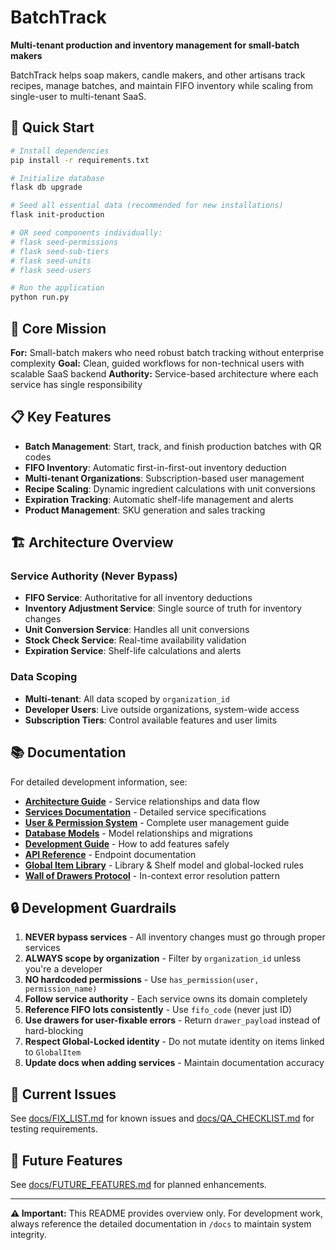 # BatchTrack

**Multi-tenant production and inventory management for small-batch makers**

BatchTrack helps soap makers, candle makers, and other artisans track recipes, manage batches, and maintain FIFO inventory while scaling from single-user to multi-tenant SaaS.

## 🚀 Quick Start

```bash
# Install dependencies
pip install -r requirements.txt

# Initialize database
flask db upgrade

# Seed all essential data (recommended for new installations)
flask init-production

# OR seed components individually:
# flask seed-permissions
# flask seed-sub-tiers  
# flask seed-units
# flask seed-users

# Run the application
python run.py
```

## 🎯 Core Mission

**For:** Small-batch makers who need robust batch tracking without enterprise complexity
**Goal:** Clean, guided workflows for non-technical users with scalable SaaS backend
**Authority:** Service-based architecture where each service has single responsibility

## 📋 Key Features

- **Batch Management**: Start, track, and finish production batches with QR codes
- **FIFO Inventory**: Automatic first-in-first-out inventory deduction
- **Multi-tenant Organizations**: Subscription-based user management
- **Recipe Scaling**: Dynamic ingredient calculations with unit conversions
- **Expiration Tracking**: Automatic shelf-life management and alerts
- **Product Management**: SKU generation and sales tracking

## 🏗️ Architecture Overview

### Service Authority (Never Bypass)
- **FIFO Service**: Authoritative for all inventory deductions
- **Inventory Adjustment Service**: Single source of truth for inventory changes
- **Unit Conversion Service**: Handles all unit conversions
- **Stock Check Service**: Real-time availability validation
- **Expiration Service**: Shelf-life calculations and alerts

### Data Scoping
- **Multi-tenant**: All data scoped by `organization_id`
- **Developer Users**: Live outside organizations, system-wide access
- **Subscription Tiers**: Control available features and user limits

## 📚 Documentation

For detailed development information, see:

- **[Architecture Guide](docs/ARCHITECTURE.md)** - Service relationships and data flow
- **[Services Documentation](docs/SERVICES.md)** - Detailed service specifications
- **[User & Permission System](docs/USERS_AND_PERMISSIONS.md)** - Complete user management guide
- **[Database Models](docs/DATABASE_MODELS.md)** - Model relationships and migrations
- **[Development Guide](docs/DEVELOPMENT_GUIDE.md)** - How to add features safely
- **[API Reference](docs/API_REFERENCE.md)** - Endpoint documentation
 - **[Global Item Library](docs/GLOBAL_ITEM_LIBRARY.md)** - Library & Shelf model and global-locked rules
 - **[Wall of Drawers Protocol](docs/WALL_OF_DRAWERS_PROTOCOL.md)** - In-context error resolution pattern

## 🔒 Development Guardrails

1. **NEVER bypass services** - All inventory changes must go through proper services
2. **ALWAYS scope by organization** - Filter by `organization_id` unless you're a developer  
3. **NO hardcoded permissions** - Use `has_permission(user, permission_name)`
4. **Follow service authority** - Each service owns its domain completely
5. **Reference FIFO lots consistently** - Use `fifo_code` (never just ID)
6. **Use drawers for user-fixable errors** - Return `drawer_payload` instead of hard-blocking
7. **Respect Global-Locked identity** - Do not mutate identity on items linked to `GlobalItem`
8. **Update docs when adding services** - Maintain documentation accuracy

## 🐛 Current Issues

See [docs/FIX_LIST.md](docs/FIX_LIST.md) for known issues and [docs/QA_CHECKLIST.md](docs/QA_CHECKLIST.md) for testing requirements.

## 🔮 Future Features

See [docs/FUTURE_FEATURES.md](docs/FUTURE_FEATURES.md) for planned enhancements.

---

**⚠️ Important:** This README provides overview only. For development work, always reference the detailed documentation in `/docs` to maintain system integrity.